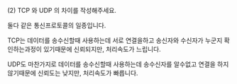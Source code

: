 (2) TCP 와 UDP 의 차이를 작성해주세요.

둘다 같은 통신프로토콜의 일종입니다.

TCP는 데이터를 송수신할때 사용하는데 서로 연결을하고 송신자와 수신자가 누군지 확인하는과정이 있기때문에 신뢰되지만, 처리속도가 느립니다.

UDP도 마찬가지로 데이터를 송수신할때 사용하는데 송수신자를 알수없고 연결을 하지않기때문에 신뢰도는 낮지만, 처리속도가 빠릅니다.
